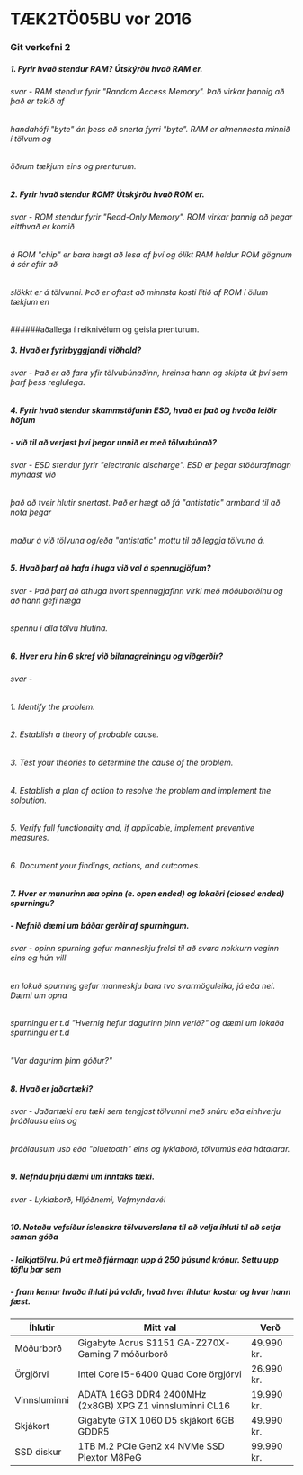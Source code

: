 # TÆK2TÖ05BU vor 2016
### Git verkefni 2
##### 1. Fyrir hvað stendur RAM? Útskýrðu hvað RAM er.
###### svar - RAM stendur fyrir "Random Access Memory". Það virkar þannig að það er tekið af
###### handahófi "byte" án þess að snerta fyrri "byte". RAM er almennesta minnið í tölvum og
###### öðrum tækjum eins og prenturum.
##### 2. Fyrir hvað stendur ROM? Útskýrðu hvað ROM er.
###### svar - ROM stendur fyrir "Read-Only Memory". ROM virkar þannig að þegar eitthvað er komið
###### á ROM "chip" er bara hægt að lesa af því og ólíkt RAM heldur ROM gögnum á sér eftir að
###### slökkt er á tölvunni. Það er oftast að minnsta kosti lítið af ROM í öllum tækjum en
######aðallega í reiknivélum og geisla prenturum.
##### 3. Hvað er fyrirbyggjandi viðhald?
###### svar - Það er að fara yfir tölvubúnaðinn, hreinsa hann og skipta út því sem þarf þess reglulega.
##### 4. Fyrir hvað stendur skammstöfunin ESD, hvað er það og hvaða leiðir höfum
##### -  við til að verjast því þegar unnið er með tölvubúnað?
###### svar - ESD stendur fyrir "electronic discharge". ESD er þegar stöðurafmagn myndast við
###### það að tveir hlutir snertast. Það er hægt að fá "antistatic" armband til að nota þegar
###### maður á við tölvuna og/eða "antistatic" mottu til að leggja tölvuna á.
##### 5. Hvað þarf að hafa í huga við val á spennugjöfum?
###### svar - Það þarf að athuga hvort spennugjafinn virki með móðuborðinu og að hann gefi næga
###### spennu í alla tölvu hlutina.
##### 6. Hver eru hin 6 skref við bilanagreiningu og viðgerðir?
###### svar -
###### 1. Identify the problem.
###### 2. Establish a theory of probable cause.
###### 3. Test your theories to determine the cause of the problem.
###### 4. Establish a plan of action to resolve the problem and implement the soloution.
###### 5. Verify full functionality and, if applicable, implement preventive measures.
###### 6. Document your findings, actions, and outcomes.
##### 7. Hver er munurinn æa opinn (e. open ended) og lokaðri (closed ended) spurningu?
##### -  Nefnið dæmi um báðar gerðir af spurningum.
###### svar - opinn spurning gefur manneskju frelsi til að svara nokkurn veginn eins og hún vill
###### en lokuð spurning gefur manneskju bara tvo svarmöguleika, já eða nei. Dæmi um opna
###### spurningu er t.d "Hvernig hefur dagurinn þinn verið?" og dæmi um lokaða spurningu er t.d
###### "Var dagurinn þinn góður?"
##### 8. Hvað er jaðartæki?
###### svar - Jaðartæki eru tæki sem tengjast tölvunni með snúru eða einhverju þráðlausu eins og
###### þráðlausum usb eða "bluetooth" eins og lyklaborð, tölvumús eða hátalarar.
##### 9. Nefndu þrjú dæmi um inntaks tæki.
###### svar - Lyklaborð, Hljóðnemi, Vefmyndavél
##### 10. Notaðu vefsíður íslenskra tölvuverslana til að velja íhluti til að setja saman góða
##### -  leikjatölvu. Þú ert með fjármagn upp á 250 þúsund krónur. Settu upp töflu þar sem
##### -  fram kemur hvaða íhluti þú valdir, hvað hver íhlutur kostar og hvar hann fæst.
|Íhlutir|Mitt val|Verð|
|-------|--------|----|
|Móðurborð|Gigabyte Aorus S1151 GA-Z270X-Gaming 7 móðurborð|49.990 kr.|
|Örgjörvi|Intel Core I5-6400 Quad Core örgjörvi|26.990 kr.|
|Vinnsluminni|ADATA 16GB DDR4 2400MHz (2x8GB) XPG Z1 vinnsluminni CL16|19.990 kr.|
|Skjákort|Gigabyte GTX 1060 D5 skjákort 6GB GDDR5|49.990 kr.|
|SSD diskur|1TB M.2 PCIe Gen2 x4 NVMe SSD Plextor M8PeG|99.990 kr.|